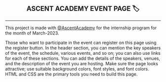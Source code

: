 <!DOCTYPE html>
<html lang="en" dir="ltr">

<head>
    <meta charset="utf-8">
    <meta name="viewport" content="width=device-width, initial-scale=1.0">
    <link rel="stylesheet" href="style.css">
    <link rel="stylesheet" href="https://cdnjs.cloudflare.com/ajax/libs/font-awesome/5.14.0/css/all.min.css">
</head>

<body>
<h2 style="text-align:center;"> ASCENT ACADEMY EVENT PAGE 🏷️ </h2>
<hr>
<p>
This project is made with 
<a href="#">@AscentAcademy</a> for the internship program for the month of March-2023. <br>

Those who want to participate in the event can register on this page using the register button. In the
header section, you can mention the key speakers of the event, the schedule, various events, and so
on; you can also use links for each of these sections. You can add the details of the speakers,
venues, and the description of the event you are hosting. Make sure the page looks attractive; use
suitable background colors, font styles, and font colors. HTML and CSS are the primary tools you
need to build this page.
</p>

</body>
</html>
